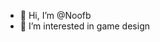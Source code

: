 - 👋 Hi, I’m @Noofb
- 👀 I’m interested in game design
<!--- 🌱 I’m currently learning ...
- 💞️ I’m looking to collaborate on ...
- 📫 How to reach me ...

<!---
Noofb/Noofb is a ✨ special ✨ repository because its `README.md` (this file) appears on your GitHub profile.
You can click the Preview link to take a look at your changes.
--->
